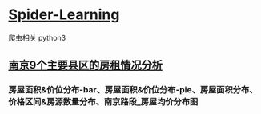 # [Spider-Learning](https://github.com/geyixin/Spider-Learning)
爬虫相关 python3

## [南京9个主要县区的房租情况分析](https://github.com/geyixin/Spider-Learning/tree/master/NJ-lianjia-spider)
### 房屋面积&价位分布-bar、房屋面积&价位分布-pie、房屋面积分布、价格区间&房源数量分布、南京路段_房屋均价分布图
